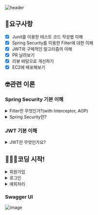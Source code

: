 ![header](https://capsule-render.vercel.app/api?type=soft&color=FFF9EB&height=100&section=header&text=Java_Onboarding_Project💬&fontSize=60&fontAlignY=55)

## 📝요구사항
- [x]  Junit를 이용한 테스트 코드 작성법 이해
- [x]  Spring Security를 이용한 Filter에 대한 이해
- [x]  JWT와 구체적인 알고리즘의 이해
- [x]  PR 날려보기
- [x]  리뷰 바탕으로 개선하기
- [x]  EC2에 배포해보기

## 🤓관련 이론
### Spring Security 기본 이해
<details>
<summary>Filter란 무엇인가?(with Interceptor, AOP)</summary>
<div markdown="1">
  
![image](https://github.com/user-attachments/assets/9746f498-ebb4-468a-918b-450da1b01931)
  
Interceptor와 Filter는 Servlet 단위에서 실행되는 반면 AOP는 메소드 앞에 Proxy패턴의 형태로 실행
 
1. 서버를 실행시켜 서블릿이 올라오는 동안에 init이 실행되고, 그 후 doFilter가 실행
2. 컨트롤러에 들어가기 전 preHandler 실행
3. 컨트롤러에서 나와 postHandler, after Completion, doFilter 순으로 진행
4. 서블릿 종료 시 destroy가 실행
  
<br><br>
**Filter**

필터는 스프링 컨텍스트 외부에 존재한다. 
DispatcherServlet 이전에 실행되며, 스프링과 무관하게 지정된 자원에 대해 동작한다.
 
필터가 동작하도록 지정된 자원의 앞단에서 요청내용을 변경하거나, 여러가지 체크를 수행할 수 있다. 
또한 자원의 처리가 끝난 후 응답내용에 대해서도 변경하는 처리를 할 수가 있다.
 
필터는 web.xml에 등록하는데 대표적으로 인코딩 변환, 로그인 여부확인, 권한체크, XSS방어 등의 요청에 대한 처리로 사용된다.

**Interceptor**

인터셉터는 스프링의 DistpatcherServlet이 컨트롤러를 호출하기 전, 후로 끼어들기 때문에 스프링 컨텍스트 내부에 존재하게된다. 그리고 스프링 내의 모든 객체(bean) 접근이 가능하다.
 
인터셉터는 여러 개를 사용할 수 있고 로그인 체크, 권한체크, 프로그램 실행시간 계산작업 로그확인, 업로드 파일처리등에 사용된다.

**AOP**

AOP는 Aspect Oriented Programming의 약자로 관점 지향 프로그래밍이라고 불린다. 
관점 지향은 쉽게 말해 어떤 로직을 기준으로 핵심적인 관점, 부가적인 관점으로 나누어서 보고 그 관점을 기준으로 각각 모듈화하겠다는 것이다. 
여기서 모듈화란 어떤 공통된 로직이나 기능을 하나의 단위로 묶는 것을 말한다. 


</div>
</details>

<details> 
  <summary>Spring Security란?</summary>
  <div markdown="1">
    
- Spring Security는 인증, 권한 관리 그리고 데이터 보호 기능을 포함하여 웹 개발 과정에서 필수적인 사용자 관리 기능을 구현하는데 도움을 주는 Spring의 강력한 프레임워크이다.
- Spring Security로 개발자들이 보안 관련 기능을 효율적이고 신속하게 구현할 수 있도록 도와준다.
  
  </div>
</details>

### JWT 기본 이해

<details>
 <summary> JWT란 무엇인가요?</summary>
  <div markdown="1">
    
  [인증인가 관련 내 블로그💛](https://velog.io/@serim1013/Spring%EC%9D%B8%EC%A6%9D%EA%B3%BC-%EC%9D%B8%EA%B0%80#jwt-%EA%B8%B0%EB%B0%98-%EC%9D%B8%EC%A6%9D)
    
  </div>
</details>

## 👩🏻‍💻코딩 시작!
<details>
 <summary> 회원가입 </summary>
  <div markdown="1">

**request**

![image](https://github.com/user-attachments/assets/5bb77975-aee0-4b7b-99bb-b26872a159f6)

**response**

![image](https://github.com/user-attachments/assets/2cde3391-520f-4f2e-93d7-b36539b2761b)

</div>
</details>

<details>
 <summary> 로그인 </summary>
  <div markdown="1">

**request**

![image](https://github.com/user-attachments/assets/046cc68b-fc8b-4e49-bd12-dad100731b2b)

**response**

![image](https://github.com/user-attachments/assets/18fba3f7-7d7e-4796-a97a-13af570ecb60)

</div> </details>

<details>
 <summary> 예외처리 </summary>
  <div markdown="1">
1. 회원가입 시 동일 유저일 경우

 ![image](https://github.com/user-attachments/assets/44ab6221-f9e9-4c43-a3a6-cc8c96ffbcf9)
  
2. 로그인 시 존재하는 username이 아닌 경우

![image](https://github.com/user-attachments/assets/1e2388c1-5641-47b1-b55e-add8af45fee1)

3. 로그인 시 비밀번호가 다를 경우

![image](https://github.com/user-attachments/assets/20f9cbbb-6597-4f6b-b21c-e275405dafb2)

</div> </details>

### Swagger UI
![image](https://github.com/user-attachments/assets/8e416366-1e78-4964-af24-fb4fe7509f71)
